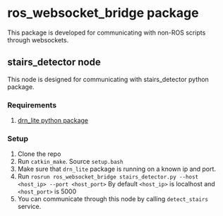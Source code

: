 # ros_websocket_bridge package

This package is developed for communicating with non-ROS scripts through websockets.

## stairs_detector node
This node is designed for communicating with stairs_detector python package.
### Requirements
1. [drn_lite python package](https://www.centauro-project.eu:444/centauro/drn_lite.git)
### Setup
1. Clone the repo
2. Run `catkin_make`. Source `setup.bash`
3. Make sure that `drn_lite` package is running on a known ip and port.
4. Run `rosrun ros_websocket_bridge stairs_detector.py --host <host_ip> --port <host_port>` By default `<host_ip>` is localhost and `<host_port>` is 5000
5. You can communicate through this node by calling `detect_stairs` service.
